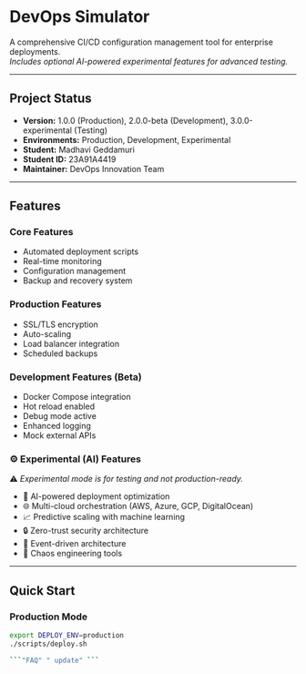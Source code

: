 # **DevOps Simulator**

A comprehensive CI/CD configuration management tool for enterprise deployments.  
*Includes optional AI-powered experimental features for advanced testing.*

---

## **Project Status**
- **Version:** 1.0.0 (Production), 2.0.0-beta (Development), 3.0.0-experimental (Testing)
- **Environments:** Production, Development, Experimental
- **Student:** Madhavi Geddamuri
- **Student ID:** 23A91A4419
- **Maintainer:** DevOps Innovation Team

---

## **Features**

### **Core Features**
- Automated deployment scripts  
- Real-time monitoring  
- Configuration management  
- Backup and recovery system  

### **Production Features**
- SSL/TLS encryption  
- Auto-scaling  
- Load balancer integration  
- Scheduled backups  

### **Development Features (Beta)**
- Docker Compose integration  
- Hot reload enabled  
- Debug mode active  
- Enhanced logging  
- Mock external APIs  

### ⚙️ **Experimental (AI) Features**
⚠️ *Experimental mode is for testing and not production-ready.*

- 🤖 AI-powered deployment optimization  
- 🌐 Multi-cloud orchestration (AWS, Azure, GCP, DigitalOcean)  
- 📈 Predictive scaling with machine learning  
- 🔒 Zero-trust security architecture  
- 🌊 Event-driven architecture  
- 🎯 Chaos engineering tools  

---

## **Quick Start**


### **Production Mode**
```bash
export DEPLOY_ENV=production
./scripts/deploy.sh

```"FAQ" " update" ```